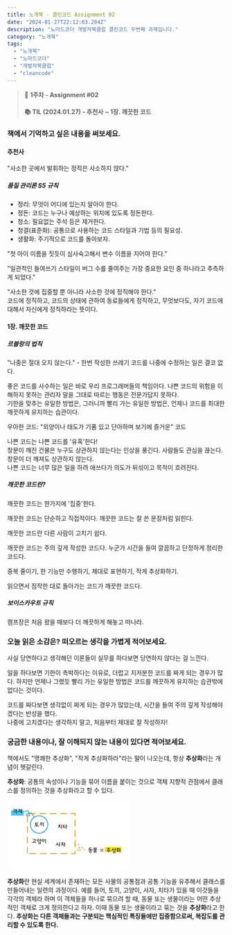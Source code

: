 ```yaml
---
title: 노개북 - 클린코드 Assignment 02
date: "2024-01-27T22:12:03.284Z"
description: "노마드코더 개발자북클럽 클린코드 두번째 과제입니다."
category: "노개북"
tags:
  - "노개북"
  - "노마드코더"
  - "개발자북클럽"
  - "cleancode"
---
```



> 📌 **1주차 - Assignment #02**
> #### 📚 TIL (2024.01.27) - 추천사 ~ 1장. 깨끗한 코드

### 책에서 기억하고 싶은 내용을 써보세요.

#### 추천사

"사소한 곳에서 발휘하는 정직은 사소하지 않다."

##### 품질 관리론 S5 규칙
- 정리: 무엇이 어디에 있는지 알아야 한다.
- 정돈: 코드는 누구나 예상하는 위치에 있도록 정돈한다.
- 청소: 필요없는 주석 등은 제거한다.
- 청결(표준화): 공통으로 사용하는 코드 스타일과 기법 등의 필요성.
- 생활화: 주기적으로 코드를 돌아보자.

"첫 아이 이름을 짓듯이 심사숙고해서 변수 이름을 지어야 한다."

"일관적인 들여쓰기 스타일이 버그 수를 줄여주는 가장 중요한 요인 중 하나라고 추측하게 되었다."

"사소한 것에 집중할 뿐 아니라 사소한 것에 정직해야 한다."<br/>
코드에 정직하고, 코드의 상태에 관하여 동료들에게 정직하고, 무엇보다도, 자기 코드에 대해서 자신에게 정직하라는 뜻이다.

#### 1장. 깨끗한 코드

##### 르블랑의 법칙 
"나중은 절대 오지 않는다." - 한번 작성한 쓰레기 코드를 나중에 수정하는 일은 결코 없다.

좋은 코드를 사수하는 일은 바로 우리 프로그래머들의 책임이다.
나쁜 코드의 위험을 이해하지 못하는 관리자 말을 그대로 따르는 행동은 전문가답지 못하다.<br/>
기한을 맞추는 유일한 방법은, 그러니까 빨리 가는 유일한 방법은, 언제나 코드를 최대한 깨끗하게 유지하는 습관이다.

우아한 코드: "외양이나 태도가 기품 있고 단아하며 보기에 즐거운" 코드

나쁜 코드는 나쁜 코드를 '유혹'한다!<br/>
창문이 깨진 건물은 누구도 상관하지 않는다는 인상을 풍긴다. 사람들도 관심을 끊는다.<br/>
창문이 더 깨져도 상관하지 않는다.<br/>
나쁜 코드는 너무 많은 일을 하려 애쓰다가 의도가 뒤섞이고 목적이 흐려진다. 

##### 깨끗한 코드란?

깨끗한 코드는 한가지에 '집중'한다.

깨끗한 코드는 단순하고 직접적이다. 깨끗한 코드는 잘 쓴 문장처럼 읽힌다.

깨끗한 코드란 다른 사람이 고치기 쉽다.

깨끗한 코드는 주의 깊게 작성한 코드다. 누군가 시간을 들여 깔끔하고 단정하게 정리한 코드다.

중복 줄이기, 한 기능만 수행하기, 제대로 표현하기, 작게 추상화하기.

읽으면서 짐작한 대로 돌아가는 코드가 깨끗한 코드다.

##### 보이스카우트 규칙
캠프장은 처음 왔을 때보다 더 깨끗하게 해놓고 떠나라.



### 오늘 읽은 소감은? 떠오르는 생각을 가볍게 적어보세요.

사실 당연하다고 생각해던 이론들이 실무를 하다보면 당연하지 않다는 걸 느낀다.

일을 하다보면 기한이 촉박하다는 이유로, 더럽고 지저분한 코드를 짜게 되는 경우가 많다.
하지만 언제나 그랬듯 빨리 가는 유일한 방법은 코드를 깨끗하게 유지하는 습관밖에 없다는 것이다.

코드를 짜다보면 생각없이 짜게 되는 경우가 많았는데, 시간을 들여 주의 깊게 작성해야 겠다는 반성을 했다.<br/>
나중에 고치겠다는 생각하지 말고, 처음부터 제대로 잘 작성하자!

### 궁금한 내용이나, 잘 이해되지 않는 내용이 있다면 적어보세요.

책에서도 "명쾌한 추상화", "작게 추상화하라"라는 말이 나오는데, 항상 **추상화**라는 개념이 헷갈린다.

**추상화**: 공통의 속성이나 기능을 묶어 이름을 붙이는 것으로 객체 지향적 관점에서 클래스를 정의하는 것을 추상화라고 할 수 있다.

![추상화](./추상화.png)

**추상화**란 현실 세계에서 존재하는 모든 사물의 공통점과 공통 기능을 유추해서 클래스를 만들어내는 일련의 과정이다.
예를 들어, 토끼, 고양이, 사자, 치타가 있을 때 이것들을 각각의 객체라 하며 이 객체들을 하나로 묶으려 할 때, 동물 또는 생물이라는 어떤 추상적인 객체로 크게 정의한다고 하자.
이때 동물 또는 생물이라고 묶는 것을 **추상화**라고 한다. **추상화는 다른 객체들과는 구분되는 핵심적인 특징들에만 집중함으로써, 복잡도를 관리할 수 있도록 한다.**


